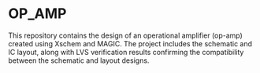 # OP_AMP
This repository contains the design of an operational amplifier (op-amp) created using Xschem and MAGIC. The project includes the schematic and IC layout, along with LVS verification results confirming the compatibility between the schematic and layout designs.
